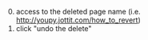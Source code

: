 0. access to the deleted page name (i.e. http://youpy.jottit.com/how_to_revert)
1. click "undo the delete"

